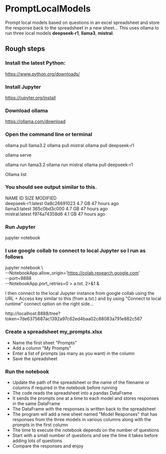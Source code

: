 # PromptLocalModels
Prompt local models based on questions in an excel spreadsheet and store the response back to the spreadsheet in a new sheet...
This uses ollama to run three local models **deepseek-r1**, **llama3**, **mistral**. 

## Rough steps 

### Install the latest Python: 

https://www.python.org/downloads/

### Install Jupyter 

https://jupyter.org/install


### Download ollama

https://ollama.com/download

### Open the command line or terminal

ollama pull llama3.2
ollama pull mistral
ollama pull deepseek-r1

ollama serve 

ollama run llama3.2
ollama run mistral
ollama pull deepseek-r1

Ollama list 

### You should see output similar to this. 

NAME                  ID              SIZE      MODIFIED     
deepseek-r1:latest    0a8c26691023    4.7 GB    47 hours ago    
llama3:latest         365c0bd3c000    4.7 GB    47 hours ago    
mistral:latest        f974a74358d6    4.1 GB    47 hours ago  

### Run Jupyter 

jupyter notebook 

### I use google collab to connect to local Jupyter so I run as follows

jupyter notebook \           
  --NotebookApp.allow_origin='https://colab.research.google.com' \
  --port=8888 \
  --NotebookApp.port_retries=0 > a.txt. 2>&1 &

I then connect to the local Jupyter instance from google collab using the URL + Access key similar to this (from a.txt.) and by using "Connect to local runtime" connect option on the right side...

http://localhost:8888/tree?token=7de6375687ac1392a97c62ed4baa02c88083a791e882c567

### Create a spreadsheet my_prompts.xlsx

- Name the first sheet "Prompts" 
- Add a column "My Prompts"
- Enter a list of prompts (as many as you want) in the column 
- Save the spreadsheet


### Run the notebook 

- Update the path of the spreadsheet or the name of the filename or columns if required in the notebook before running  
- The code reads the spreadsheet into a pandas DataFrame  
- It sends the prompts one at a time to each model and stores responses in the same DataFrame  
- The DataFrame with the responses is written back to the spreadsheet  
- The program will add a new sheet named "Model Responses" that has responses from the three models in various columns along with the prompts in the first column  
- The time to execute the notebook depends on the number of questions  
- Start with a small number of questions and see the time it takes before adding lots of questions  
- Compare the responses and enjoy  

